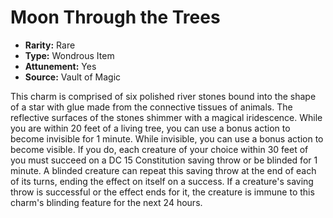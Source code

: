 # Moon Through the Trees

- **Rarity:** Rare
- **Type:** Wondrous Item
- **Attunement:** Yes
- **Source:** Vault of Magic

This charm is comprised of six polished river stones bound into the shape of a star with glue made from the connective tissues of animals. The reflective surfaces of the stones shimmer with a magical iridescence. While you are within 20 feet of a living tree, you can use a bonus action to become invisible for 1 minute. While invisible, you can use a bonus action to become visible. If you do, each creature of your choice within 30 feet of you must succeed on a DC 15 Constitution saving throw or be blinded for 1 minute. A blinded creature can repeat this saving throw at the end of each of its turns, ending the effect on itself on a success. If a creature's saving throw is successful or the effect ends for it, the creature is immune to this charm's blinding feature for the next 24 hours.
